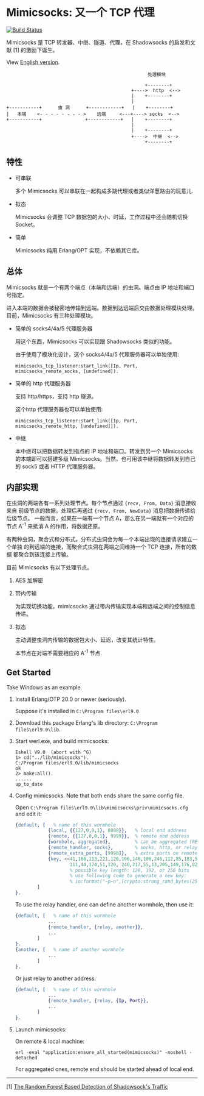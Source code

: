 # Mimicsocks: 又一个 TCP 代理

[![Build Status](https://travis-ci.org/foldl/mimicsocks.svg?branch=master)](https://travis-ci.org/foldl/mimicsocks)

Mimicsocks 是 TCP 转发器、中继、隧道、代理，在 Shadowsocks 的启发和文献 [1] 的激励下诞生。

View [English version](README.md).

```
                                                    处理模块

                                                   +--------+
                                              +---->  http  <-->
                                              |    +--------+
                                              |
+-----------+      虫 洞      +------------+   |    +--------+
|   本端    <- - - - - - - - >    远端     <---+----> socks  <-->
+-----------+                +------------+   |    +--------+
                                              |
                                              |    +--------+
                                              +---->  中继  <-->
                                                   +--------+
```

## 特性

* 可串联

    多个 Mimicsocks 可以串联在一起构成多跳代理或者类似洋葱路由的玩意儿.

* 拟态

    Mimicsocks 会调整 TCP 数据包的大小、时延，工作过程中还会随机切换 Socket。

* 简单

    Mimicsocks 纯用 Erlang/OPT 实现，不依赖其它库。

## 总体

Mimicsocks 就是一个有两个端点（本端和远端）的虫洞。端点由 IP 地址和端口号指定。

进入本端的数据会被秘密地传输到远端。数据到达远端后交由数据处理模块处理。目前，Mimicsocks
有三种处理模块。

* 简单的 socks4/4a/5 代理服务器

    用这个东西，Mimicsocks 可以实现跟 Shadowsocks 类似的功能。

    由于使用了模块化设计，这个 socks4/4a/5 代理服务器可以单独使用:

    `mimicsocks_tcp_listener:start_link([Ip, Port, mimicsocks_remote_socks, [undefined]).`


* 简单的 http 代理服务器

    支持 http/https，支持 http 隧道。

    这个http 代理服务器也可以单独使用:

    `mimicsocks_tcp_listener:start_link([Ip, Port, mimicsocks_remote_http, [undefined]]).`

* 中继

    本中继可以把数据转发到指点的 IP 地址和端口。转发到另一个 Mimicsocks 的本端即可以搭建多级
    Mimicsocks。当然，也可用该中继将数据转发到自己的 sock5 或者 HTTP 代理服务器。

## 内部实现

在虫洞的两端各有一系列处理节点。每个节点通过 `{recv, From, Data}` 消息接收来自
前级节点的数据，处理后再通过 `{recv, From, NewData}` 消息把数据传递给后级节点。
一般而言，如果在一端有一个节点 A，那么在另一端就有一个对应的节点 A<sup>-1</sup>
来抵消 A 的作用，将数据还原。

有两种虫洞，聚合式和分布式。分布式虫洞会为每一个本端出现的连接请求建立一个单独
的到远端的连接，而聚合式虫洞在两端之间维持一个 TCP 连接，所有的数据
都聚合到该连接上传输。

目前 Mimicsocks 有以下处理节点。

1. AES 加解密

1. 带内传输

    为实现切换功能，mimicsocks 通过带内传输实现本端和远端之间的控制信息传递。

1. 拟态

    主动调整虫洞内传输的数据包大小、延迟，改变其统计特性。

    本节点在对端不需要相应的 A<sup>-1</sup> 节点.

## Get Started

Take Windows as an example.

1. Install Erlang/OTP 20.0 or newer (seriously).

    Suppose it's installed in `C:\Program files\erl9.0`

1. Download this package Erlang's lib directory: `C:\Program files\erl9.0\lib`.

1. Start werl.exe, and build mimicsocks:

    ```shell
    Eshell V9.0  (abort with ^G)
    1> cd("../lib/mimicsocks").
    C:/Program files/erl9.0/lib/mimicsocks
    ok
    2> make:all().
    ......
    up_to_date
    ```

1. Config mimicsocks. Note that both ends share the same config file.

    Open `C:\Program files\erl9.0\lib\mimicsocks\priv\mimicsocks.cfg` and edit it:

    ```erlang
    {default, [   % name of this wormhole
                {local, {{127,0,0,1}, 8888}},   % local end address
                {remote, {{127,0,0,1}, 9999}},  % remote end address
                {wormhole, aggregated},         % can be aggregated (RECOMMENDED) or distributed
                {remote_handler, socks},        % socks, http, or relay (see below)
                {remote_extra_ports, [9998]},   % extra ports on remote end for handover
                {key, <<41,186,113,221,126,106,146,106,246,112,85,183,56,79,159,
                        111,44,174,51,120, 240,217,55,13,205,149,176,82,120,6,61,131>>}
                        % possible key length: 128, 192, or 256 bits
                        % use following code to generate a new key: 
                        % io:format("~p~n",[crypto:strong_rand_bytes(256 div 8)]).
            ]
    }.
    ```

    To use the relay handler, one can define another wormhole, then use it:
    ```erlang
    {default, [   % name of this wormhole
                ...
                {remote_handler, {relay, another}},
                ...
            ]
    }.
    {another, [   % name of another wormhole
                ...
            ]
    }.
    ```

    Or just relay to another address:
    ```erlang
    {default, [   % name of this wormhole
                ...
                {remote_handler, {relay, {Ip, Port}},
                ...
            ]
    }.
    ```

1. Launch mimicsocks:

    On remote & local machine:
    ```shell
    erl -eval "application:ensure_all_started(mimicsocks)" -noshell -detached
    ```

    For aggregated ones, remote end should be started ahead of local end.

----
[1] [The Random Forest Based Detection of Shadowsock's Traffic](http://ieeexplore.ieee.org/document/8048116/)
